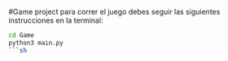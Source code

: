 #Game project
para correr el juego debes seguir las siguientes instrucciones en la terminal:

```sh
cd Game
python3 main.py
```sh